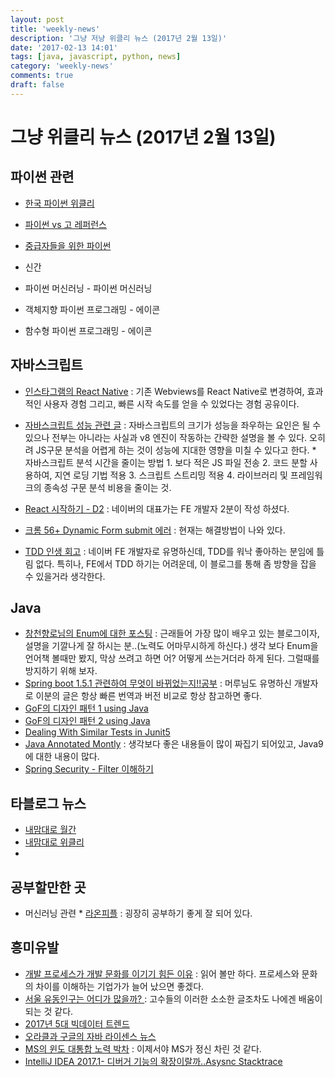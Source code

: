 ```yaml
---
layout: post
title: 'weekly-news'
description: '그냥 저냥 위클리 뉴스 (2017년 2월 13일)'
date: '2017-02-13 14:01'
tags: [java, javascript, python, news]
category: 'weekly-news'
comments: true
draft: false
---
```


# 그냥 위클리 뉴스 (2017년 2월 13일)

## 파이썬 관련

- [한국 파이썬 위클리](http://raccoonyy.github.io/python-news-for-korean-2017-1st-week-feb/)
- [파이썬 vs 고 레퍼런스](https://mingrammer.com/side-by-side-reference-sheet-of-python-and-go)
- [중급자들을 위한 파이썬](http://hamait.tistory.com/750)

- 신간
- 파이썬 머신러닝 - 파이썬 머신러닝
- 객체지향 파이썬 프로그래밍 - 에이콘
- 함수형 파이썬 프로그래밍 - 에이콘

## 자바스크립트

- [인스타그램의 React Native](https://engineering.instagram.com/react-native-at-instagram-dd828a9a90c7#.53mft4hvx) : 기존 Webviews를 React Native로 변경하여, 효과적인 사용자 경험 그리고, 빠른 시작 속도를 얻을 수 있었다는 경험 공유이다.

- [자바스크립트 성능 관련 글](https://medium.com/@addyosmani/javascript-start-up-performance-69200f43b201#.lzfadj4t7) : 자바스크립트의 크기가 성능을 좌우하는 요인은 될 수 있으나 전부는 아니라는 사실과 v8 엔진이 작동하는 간략한 설명을 볼 수 있다. 오히려 JS구문 분석을 어렵게 하는 것이 성능에 지대한 영향을 미칠 수 있다고 한다. \* 자바스크립트 분석 시간을 줄이는 방법 1. 보다 적은 JS 파일 전송 2. 코드 분할 사용하여, 지연 로딩 기법 적용 3. 스크립트 스트리밍 적용 4. 라이브러리 및 프레임워크의 종속성 구문 분석 비용을 줄이는 것.
- [React 시작하기 - D2](http://d2.naver.com/helloworld/1848131) : 네이버의 대표가는 FE 개발자 2분이 작성 하셨다.
- [크롬 56+ Dynamic Form submit 에러](http://penpen.tistory.com/53) : 현재는 해결방법이 나와 있다.
- [TDD 인생 회고](http://huns.me/development/2206) : 네이버 FE 개발자로 유명하신데, TDD를 워낙 좋아하는 분임에 틀림 없다. 특히나, FE에서 TDD 하기는 어려운데, 이 블로그를 통해 좀 방향을 잡을 수 있을거라 생각한다.

## Java

- [창천향로님의 Enum에 대한 포스팅](http://jojoldu.tistory.com/122) : 근래들어 가장 많이 배우고 있는 블로그이자, 설명을 기깔나게 잘 하시는 분..(노력도 어마무시하게 하신다.) 생각 보다 Enum을 언어책 볼때만 봤지, 막상 쓰려고 하면 어? 어떻게 쓰는거더라 하게 된다. 그럴때를 방지하기 위해 보자.
- [Spring boot 1.5.1 관련하여 무엇이 바뀌었는지!!공부](http://aoruqjfu.fun25.co.kr/index.php/post/1624) : 머루님도 유명하신 개발자로 이분의 글은 항상 빠른 번역과 버전 비교로 항상 참고하면 좋다.
- [GoF의 디자인 패턴 1 using Java](https://dzone.com/articles/gof-design-patterns-using-java-part-1)
- [GoF의 디자인 패턴 2 using Java](https://dzone.com/articles/gof-design-patterns-using-java-02?utm_medium=feed&utm_source=feedpress.me&utm_campaign=Feed:%20dzone%2Fjava)
- [Dealing With Similar Tests in Junit5](https://dzone.com/articles/dealing-with-similar-tests-in-junit-5?utm_medium=feed&utm_source=feedpress.me&utm_campaign=Feed:%20dzone%2Fjava)
- [Java Annotated Montly](https://dzone.com/articles/java-annotated-monthly-february-2017?utm_medium=feed&utm_source=feedpress.me&utm_campaign=Feed:%20dzone%2Fjava) : 생각보다 좋은 내용들이 많이 짜집기 되어있고, Java9에 대한 내용이 많다.
- [Spring Security - Filter 이해하기](http://atin.tistory.com/590)

## 타블로그 뉴스

- [내맘대로 월간](http://www.sangkon.com/2017/02/09/sigamdream_monthly_2017_01/)
- [내맘대로 위클리](http://www.sangkon.com/2017/02/08/sigamdream_weekly_2017_05/)
-

## 공부할만한 곳

- 머신러닝 관련 \* [라온피플](http://laonple.blog.me/220463627091) : 굉장히 공부하기 좋게 잘 되어 있다.

## 흥미유발

- [개발 프로세스가 개발 문화를 이기기 힘든 이유](http://www.allofsoftware.net/2017/02/blog-post.html) : 읽어 볼만 하다. 프로세스와 문화의 차이를 이해하는 기업가가 늘어 났으면 좋겠다.
- [서울 유동인구는 어디가 많을까? ](http://jiniya.net/ng/2017/02/seoul-floating-population/) : 고수들의 이러한 소소한 글조차도 나에겐 배움이 되는 것 같다.
- [2017년 5대 빅데이터 트렌드](http://techneedle.com/archives/29799)
- [오라클과 구글의 자바 라이센스 뉴스](http://www.zdnet.co.kr/news/news_view.asp?artice_id=20170212013636)
- [MS의 윈도 대통합 노력 박차](http://www.zdnet.co.kr/news/news_view.asp?artice_id=20170210165855) : 이제서야 MS가 정신 차린 것 같다.
- [IntelliJ IDEA 2017.1- 디버거 기능의 확장이랄까..Asysnc Stacktrace](https://blog.jetbrains.com/idea/2017/02/intellij-idea-2017-1-eap-extends-debugger-with-async-stacktraces/)
